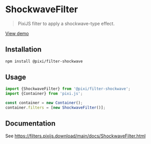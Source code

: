 # ShockwaveFilter

> PixiJS filter to apply a shockwave-type effect.

[View demo](https://filters.pixijs.download/main/demo/index.html?enabled=ShockwaveFilter)

## Installation

```bash
npm install @pixi/filter-shockwave
```

## Usage

```js
import {ShockwaveFilter} from '@pixi/filter-shockwave';
import {Container} from 'pixi.js';

const container = new Container();
container.filters = [new ShockwaveFilter()];
```

## Documentation

See https://filters.pixijs.download/main/docs/ShockwaveFilter.html